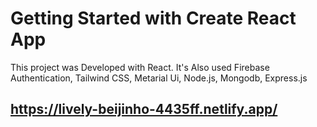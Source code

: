 # Getting Started with Create React App

This project was Developed with React. It's Also used Firebase Authentication, Tailwind CSS, Metarial Ui, Node.js, Mongodb, Express.js

## https://lively-beijinho-4435ff.netlify.app/

